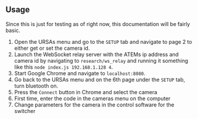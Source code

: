 ## Usage
Since this is just for testing as of right now, this documentation will be fairly basic.
1. Open the URSAs menu and go to the `SETUP` tab and navigate to page 2 to either get or set the camera id.
2. Launch the WebSocket relay server with the ATEMs ip address and camera id by navigating to `research/ws_relay` and running it something like this `node index.js 192.168.1.128 4`.
3. Start Google Chrome and navigate to `localhost:8080`.
4. Go back to the URSAs menu and on the 6th page under the `SETUP` tab, turn bluetooth on.
5. Press the `Connect` button in Chrome and select the camera
6. First time, enter the code in the cameras menu on the computer
7. Change parameters for the camera in the control software for the switcher
